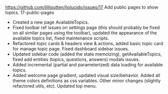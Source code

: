 https://github.com/lilliputten/liolucido/issues/17
Add public pages to show topics.
17-public-pages

- Created a new page AvailableTopics.
- Fixed toolbar ref issues on settings page (this should probably be fixed on all similar pages using the toolbar), updated the appearance of the available topics list, fixed maintenance scripts.
- Refactored topic cards & headers view & actions, added basic topic card for manage topic page. Fixed dashboard sidebar issues.
- Updated sidebar code (added the state memoizing), getAvailableTopics, fixed add entities (topics, questions, answers) modals issues.
- Added incremental (partial and parameterized) data loading for available topics.
- Added welcome page gradient, updated visual size/behavior. Added all theme colors definitions as css variables. Other minor changes (slightly refactored utils, etc). Updated top menu.
